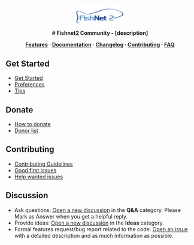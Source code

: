 <div align="center">

<img src=assets/fn2logo.png width="128">

**# Fishnet2 Community - [description]**

**[Features](https://fishnet.tulane.edu) · [Documentation](https://fishnet.tulane.edu/api/v1) · [Changelog](CHANGELOG.md) · [Contributing](CONTRIBUTING.md) · [FAQ]()**


</div>

## Get Started

-   [Get Started](https://fishnet.tulane.edu)
-   [Preferences](https://fishnet.tulane.edu)
-   [Tips](https://fishnet.tulane.edu)

## Donate

-   [How to donate](DONATE.md)
-   [Donor list](DONORS.md)

## Contributing

-   [Contributing Guidelines](CONTRIBUTING.md)
-   [Good first issues](https://github.com/tubri/fishnet2ui/issues?q=is%3Aissue+is%3Aopen+label%3A%22good+first+issue%22)
-   [Help wanted issues](https://github.com/tubri/fishnet2ui/issues?q=is%3Aissue+is%3Aopen+label%3A%22help+wanted%22)
  
## Discussion
-   Ask questions: [Open a new discussion](https://github.com/tubri/Fishnet2Community/discussions/new) in the **Q&A** category. Please Mark as Answer when you get a helpful reply.
-   Provide ideas: [Open a new discussion](https://github.com/tubri/Fishnet2Community/discussions/new) in the **Ideas** category.
-   Formal features request/bug report related to the code: [Open an issue](https://github.com/tubri-github/fishnet2ui/issues/new/choose) with a detailed description and as much information as possible.
